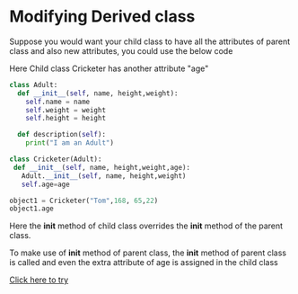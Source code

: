 # Modifying Derived class

Suppose you would want your child class to have all the attributes of parent class and also new attributes, you could use the below code

Here Child class Cricketer has another attribute "age"

```python
class Adult:
  def __init__(self, name, height,weight):
    self.name = name
    self.weight = weight
    self.height = height

  def description(self):
    print("I am an Adult")
 ```
 ```python
 class Cricketer(Adult):
  def __init__(self, name, height,weight,age):
    Adult.__init__(self, name, height,weight)
    self.age=age
 ```
 ```python
object1 = Cricketer("Tom",168, 65,22)
object1.age
```

Here the __init__ method of child class overrides the __init__ method of the parent class. 

To make use of __init__ method of parent class, the __init__ method of parent class is called and even the extra attribute of age is assigned in the child class 
 
 
 [Click here to try](https://colab.research.google.com/github/pythoncoder100/practice/blob/master/Including_more_data_attributes_to_Child_class.ipynb)
